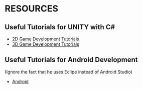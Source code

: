 # RESOURCES


## Useful Tutorials for UNITY with C#
* [2D Game Development Tutorials](https://www.youtube.com/watch?v=g6-y6qdeyQ4&list=PLGmYIROty-5YhzMWqgAIXlPIRU2_tcz0l "youtube page")
* [3D Game Development Tutorials](https://www.youtube.com/watch?v=pTLCMZ_qvTw&list=PLGmYIROty-5bpzKQNK3mRMi4pmh_LinV4 "youtube page")


## Useful Tutorials for Android Development 
(Ignore the fact that he uses Eclipe instead of Android Studio)
* [Android](https://www.youtube.com/watch?v=hzrGAZnMOMQ&list=PLonJJ3BVjZW6hYgvtkaWvwAVvOFB7fkLa&index=1 "youtube page")


